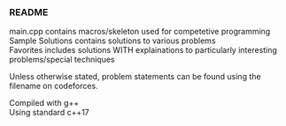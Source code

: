 ### README

main.cpp contains macros/skeleton used for competetive programming <br />
Sample Solutions contains solutions to various problems <br />
Favorites includes solutions WITH explainations to particularly interesting problems/special techniques

Unless otherwise stated, problem statements can be found using the filename on codeforces.

Compiled with g++ <br />
Using standard c++17
